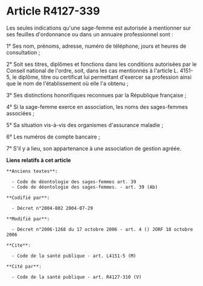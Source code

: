 # Article R4127-339

Les seules indications qu'une sage-femme est autorisée à mentionner sur ses feuilles d'ordonnance ou dans un annuaire
professionnel sont :

1° Ses nom, prénoms, adresse, numéro de téléphone, jours et heures de consultation ;

2° Soit ses titres, diplômes et fonctions dans les conditions autorisées par le Conseil national de l'ordre, soit, dans les
cas mentionnés à l'article L. 4151-5, le diplôme, titre ou certificat lui permettant d'exercer sa profession ainsi que le nom
de l'établissement où elle l'a obtenu ;

3° Ses distinctions honorifiques reconnues par la République française ;

4° Si la sage-femme exerce en association, les noms des sages-femmes associées ;

5° Sa situation vis-à-vis des organismes d'assurance maladie ;

6° Les numéros de compte bancaire ;

7° S'il y a lieu, son appartenance à une association de gestion agréée.

**Liens relatifs à cet article**

	**Anciens textes**:

	  - Code de déontologie des sages-femmes art. 39
	  - Code de déontologie des sages-femmes. - art. 39 (Ab)

	**Codifié par**:

	  - Décret n°2004-802 2004-07-29

	**Modifié par**:

	  - Décret n°2006-1268 du 17 octobre 2006 - art. 4 () JORF 18 octobre 2006

	**Cite**:

	  - Code de la santé publique - art. L4151-5 (M)

	**Cité par**:

	  - Code de la santé publique - art. R4127-310 (V)
